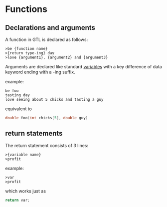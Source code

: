# Functions
## Declarations and arguments
A function in GTL is declared as follows:
```
>be {function name}
>{return type-ing} day
>love {argument1}, {argument2} and {argument3}
```
Arguments are declared like standard [variables](typing.md) with a key difference of data keyword ending with a -ing suffix.

example:
```
be foo
tasting day
love seeing about 5 chicks and tasting a guy
```
equivalent to
```c++
double foo(int chicks[5], double guy)
```


## return statements
The return statement consists of 3 lines:
```
>{variable name}
>profit
```

example:
```
>var
>profit
```
which works just as
```c++
return var; 
```